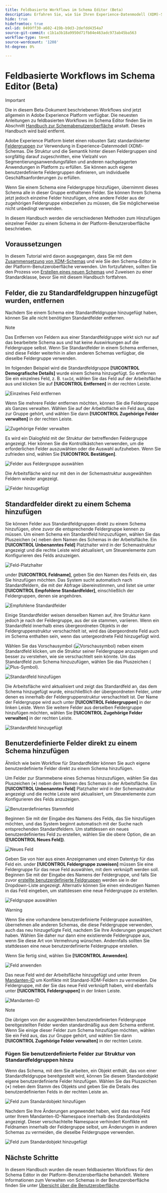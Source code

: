 ```yaml
---
title: Feldbasierte Workflows im Schema Editor (Beta)
description: Erfahren Sie, wie Sie Ihren Experience-Datenmodell (XDM)-Schemas einzeln Felder aus vorhandenen Feldergruppen hinzufügen können.
hide: true
hidefromtoc: true
exl-id: 0499ff30-a602-419b-b9d3-2defdd4354a7
source-git-commit: c1b1a3b18a9950d71fb84e463adc973ab45ba563
workflow-type: tm+mt
source-wordcount: '1208'
ht-degree: 0%

---
```


# Feldbasierte Workflows im Schema Editor (Beta)

>[!IMPORTANT]
>
>Die in diesem Beta-Dokument beschriebenen Workflows sind jetzt allgemein in Adobe Experience Platform verfügbar. Die neuesten Anleitungen zu feldbasierten Workflows im Schema Editor finden Sie im Abschnitt [Handbuch zur Schemabenutzeroberfläche](./resources/schemas.md) anstatt. Dieses Handbuch wird bald entfernt.

Adobe Experience Platform bietet einen robusten Satz standardisierter [Feldergruppen](../schema/composition.md#field-group) zur Verwendung in Experience-Datenmodell (XDM)-Schemas. Die Struktur und die Semantik hinter diesen Feldergruppen sind sorgfältig darauf zugeschnitten, eine Vielzahl von Segmentierungsanwendungsfällen und anderen nachgelagerten Anwendungen in Platform zu erfüllen. Sie können auch eigene benutzerdefinierte Feldergruppen definieren, um individuelle Geschäftsanforderungen zu erfüllen.

Wenn Sie einem Schema eine Feldergruppe hinzufügen, übernimmt dieses Schema alle in dieser Gruppe enthaltenen Felder. Sie können Ihrem Schema jetzt jedoch einzelne Felder hinzufügen, ohne andere Felder aus der zugehörigen Feldergruppe einbeziehen zu müssen, die Sie möglicherweise nicht unbedingt verwenden.

In diesem Handbuch werden die verschiedenen Methoden zum Hinzufügen einzelner Felder zu einem Schema in der Platform-Benutzeroberfläche beschrieben.

## Voraussetzungen

In diesem Tutorial wird davon ausgegangen, dass Sie mit dem [Zusammensetzung von XDM-Schemas](../schema/composition.md) und wie Sie den Schema-Editor in der Platform-Benutzeroberfläche verwenden. Um fortzufahren, sollten Sie den Prozess von [Erstellen eines neuen Schemas](./resources/schemas.md) und Zuweisen zu einer Standardklasse, bevor Sie mit diesem Handbuch fortfahren.

## Felder, die zu Standardfeldgruppen hinzugefügt wurden, entfernen

Nachdem Sie einem Schema eine Standardfeldgruppe hinzugefügt haben, können Sie alle nicht benötigten Standardfelder entfernen.

>[!NOTE]
>
>Das Entfernen von Feldern aus einer Standardfeldgruppe wirkt sich nur auf das bearbeitete Schema aus und hat keine Auswirkungen auf die Feldergruppe selbst. Wenn Sie Standardfelder in einem Schema entfernen, sind diese Felder weiterhin in allen anderen Schemas verfügbar, die dieselbe Feldergruppe verwenden.

Im folgenden Beispiel wird die Standardfeldgruppe **[!UICONTROL Demografische Details]** wurde einem Schema hinzugefügt. So entfernen Sie ein einzelnes Feld, z. B. `taxId`, wählen Sie das Feld auf der Arbeitsfläche aus und klicken Sie auf **[!UICONTROL Entfernen]** in der rechten Leiste.

![Einzelnes Feld entfernen](../images/ui/field-based-workflows/remove-single-field.png)

Wenn Sie mehrere Felder entfernen möchten, können Sie die Feldergruppe als Ganzes verwalten. Wählen Sie auf der Arbeitsfläche ein Feld aus, das zur Gruppe gehört, und wählen Sie dann **[!UICONTROL Zugehörige Felder verwalten]** in der rechten Leiste.

![Zugehörige Felder verwalten](../images/ui/field-based-workflows/manage-related-fields.png)

Es wird ein Dialogfeld mit der Struktur der betreffenden Feldergruppe angezeigt. Hier können Sie die Kontrollkästchen verwenden, um die erforderlichen Felder auszuwählen oder die Auswahl aufzuheben. Wenn Sie zufrieden sind, wählen Sie **[!UICONTROL Bestätigen]**.

![Felder aus Feldergruppe auswählen](../images/ui/field-based-workflows/select-fields.png)

Die Arbeitsfläche wird nur mit den in der Schemastruktur ausgewählten Feldern wieder angezeigt.

![Felder hinzugefügt](../images/ui/field-based-workflows/fields-added.png)

## Standardfelder direkt zu einem Schema hinzufügen

Sie können Felder aus Standardfeldgruppen direkt zu einem Schema hinzufügen, ohne zuvor die entsprechende Feldergruppe kennen zu müssen. Um einem Schema ein Standardfeld hinzuzufügen, wählen Sie das Pluszeichen (**+**) neben dem Namen des Schemas in der Arbeitsfläche. Ein **[!UICONTROL Unbenanntes Feld]** Platzhalter wird in der Schemastruktur angezeigt und die rechte Leiste wird aktualisiert, um Steuerelemente zum Konfigurieren des Felds anzuzeigen.

![Feld-Platzhalter](../images/ui/field-based-workflows/root-custom-field.png)

under **[!UICONTROL Feldname]**, geben Sie den Namen des Felds ein, das Sie hinzufügen möchten. Das System sucht automatisch nach Standardfeldern, die mit der Abfrage übereinstimmen, und listet sie unter **[!UICONTROL Empfohlene Standardfelder]**, einschließlich der Feldergruppen, denen sie angehören.

![Empfohlene Standardfelder](../images/ui/field-based-workflows/standard-field-search.png)

Einige Standardfelder weisen denselben Namen auf, ihre Struktur kann jedoch je nach der Feldergruppe, aus der sie stammen, variieren. Wenn ein Standardfeld innerhalb eines übergeordneten Objekts in der Feldergruppenstruktur verschachtelt ist, wird das übergeordnete Feld auch im Schema enthalten sein, wenn das untergeordnete Feld hinzugefügt wird.

Wählen Sie das Vorschausymbol (![Vorschausymbol](../images/ui/field-based-workflows/preview-icon.png)) neben einem Standardfeld klicken, um die Struktur seiner Feldergruppe anzuzeigen und besser zu verstehen, wie sie verschachtelt sein könnte. Um das Standardfeld zum Schema hinzuzufügen, wählen Sie das Pluszeichen (![Plus-Symbol](../images/ui/field-based-workflows/add-icon.png)).

![Standardfeld hinzufügen](../images/ui/field-based-workflows/add-standard-field.png)

Die Arbeitsfläche wird aktualisiert und zeigt das Standardfeld an, das dem Schema hinzugefügt wurde, einschließlich der übergeordneten Felder, unter denen es innerhalb der Feldergruppenstruktur verschachtelt ist. Der Name der Feldergruppe wird auch unter **[!UICONTROL Feldergruppen]** in der linken Leiste. Wenn Sie weitere Felder aus derselben Feldergruppe hinzufügen möchten, wählen Sie **[!UICONTROL Zugehörige Felder verwalten]** in der rechten Leiste.

![Standardfeld hinzugefügt](../images/ui/field-based-workflows/standard-field-added.png)

## Benutzerdefinierte Felder direkt zu einem Schema hinzufügen

Ähnlich wie beim Workflow für Standardfelder können Sie auch eigene benutzerdefinierte Felder direkt zu einem Schema hinzufügen.

Um Felder zur Stammebene eines Schemas hinzuzufügen, wählen Sie das Pluszeichen (**+**) neben dem Namen des Schemas in der Arbeitsfläche. Ein **[!UICONTROL Unbenanntes Feld]** Platzhalter wird in der Schemastruktur angezeigt und die rechte Leiste wird aktualisiert, um Steuerelemente zum Konfigurieren des Felds anzuzeigen.

![Benutzerdefiniertes Stammfeld](../images/ui/field-based-workflows/root-custom-field.png)

Beginnen Sie mit der Eingabe des Namens des Felds, das Sie hinzufügen möchten, und das System beginnt automatisch mit der Suche nach entsprechenden Standardfeldern. Um stattdessen ein neues benutzerdefiniertes Feld zu erstellen, wählen Sie die obere Option, die an **([!UICONTROL Neues Feld])**.

![Neues Feld](../images/ui/field-based-workflows/custom-field-search.png)

Geben Sie von hier aus einen Anzeigenamen und einen Datentyp für das Feld ein. under **[!UICONTROL Feldergruppe zuweisen]** müssen Sie eine Feldergruppe für das neue Feld auswählen, mit dem verknüpft werden soll. Beginnen Sie mit der Eingabe des Namens der Feldergruppe, und falls Sie zuvor [erstellte benutzerdefinierte Feldgruppen](./resources/field-groups.md#create) werden sie in der Dropdown-Liste angezeigt. Alternativ können Sie einen eindeutigen Namen in das Feld eingeben, um stattdessen eine neue Feldergruppe zu erstellen.

![Feldgruppe auswählen](../images/ui/field-based-workflows/select-field-group.png)

>[!WARNING]
>
>Wenn Sie eine vorhandene benutzerdefinierte Feldergruppe auswählen, übernehmen alle anderen Schemas, die diese Feldergruppe verwenden, auch das neu hinzugefügte Feld, nachdem Sie Ihre Änderungen gespeichert haben. Wählen Sie daher nur dann eine existierende Feldergruppe aus, wenn Sie diese Art von Vermehrung wünschen. Andernfalls sollten Sie stattdessen eine neue benutzerdefinierte Feldergruppe erstellen.

Wenn Sie fertig sind, wählen Sie **[!UICONTROL Anwenden]**.

![Feld anwenden](../images/ui/field-based-workflows/apply-field.png)

Das neue Feld wird der Arbeitsfläche hinzugefügt und unter Ihrem [Mandanten-ID](../api/getting-started.md#know-your-tenant_id) um Konflikte mit Standard-XDM-Feldern zu vermeiden. Die Feldergruppe, mit der Sie das neue Feld verknüpft haben, wird ebenfalls unter **[!UICONTROL Feldergruppen]** in der linken Leiste.

![Mandanten-ID](../images/ui/field-based-workflows/tenantId.png)

>[!NOTE]
>
>Die übrigen von der ausgewählten benutzerdefinierten Feldergruppe bereitgestellten Felder werden standardmäßig aus dem Schema entfernt. Wenn Sie einige dieser Felder zum Schema hinzufügen möchten, wählen Sie ein Feld aus, das zur Gruppe gehört, und wählen Sie dann **[!UICONTROL Zugehörige Felder verwalten]** in der rechten Leiste.

### Fügen Sie benutzerdefinierte Felder zur Struktur von Standardfeldgruppen hinzu

Wenn das Schema, mit dem Sie arbeiten, ein Objekt enthält, das von einer Standardfeldgruppe bereitgestellt wird, können Sie diesem Standardobjekt eigene benutzerdefinierte Felder hinzufügen. Wählen Sie das Pluszeichen (**+**) neben dem Stamm des Objekts und geben Sie die Details des benutzerdefinierten Felds in der rechten Leiste an.

![Feld zum Standardobjekt hinzufügen](../images/ui/field-based-workflows/add-field-to-standard-object.png)

Nachdem Sie Ihre Änderungen angewendet haben, wird das neue Feld unter Ihrem Mandanten-ID-Namespace innerhalb des Standardobjekts angezeigt. Dieser verschachtelte Namespace verhindert Konflikte mit Feldnamen innerhalb der Feldergruppe selbst, um Änderungen in anderen Schemas zu vermeiden, die dieselbe Feldergruppe verwenden.

![Feld zum Standardobjekt hinzugefügt](../images/ui/field-based-workflows/added-to-standard-object.png)

## Nächste Schritte

In diesem Handbuch wurden die neuen feldbasierten Workflows für den Schema Editor in der Platform-Benutzeroberfläche behandelt. Weitere Informationen zum Verwalten von Schemas in der Benutzeroberfläche finden Sie unter [Übersicht über die Benutzeroberfläche](./overview.md).
